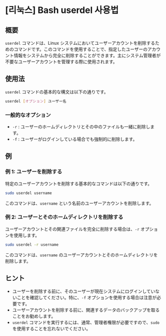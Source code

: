 # [리눅스] Bash userdel 사용법

## 概要
`userdel` コマンドは、Linux システムにおいてユーザーアカウントを削除するためのコマンドです。このコマンドを使用することで、指定したユーザーのアカウント情報をシステムから完全に削除することができます。主にシステム管理者が不要なユーザーアカウントを管理する際に使用されます。

## 使用法
`userdel` コマンドの基本的な構文は以下の通りです。

```bash
userdel [オプション] ユーザー名
```

### 一般的なオプション
- `-r` : ユーザーのホームディレクトリとその中のファイルも一緒に削除します。
- `-f` : ユーザーがログインしている場合でも強制的に削除します。

## 例
### 例 1: ユーザーを削除する
特定のユーザーアカウントを削除する基本的なコマンドは以下の通りです。

```bash
sudo userdel username
```

このコマンドは、`username` という名前のユーザーアカウントを削除します。

### 例 2: ユーザーとそのホームディレクトリを削除する
ユーザーアカウントとその関連ファイルを完全に削除する場合は、`-r` オプションを使用します。

```bash
sudo userdel -r username
```

このコマンドは、`username` のユーザーアカウントとそのホームディレクトリを削除します。

## ヒント
- ユーザーを削除する前に、そのユーザーが現在システムにログインしていないことを確認してください。特に、`-f` オプションを使用する場合は注意が必要です。
- ユーザーアカウントを削除する前に、関連するデータのバックアップを取ることをお勧めします。
- `userdel` コマンドを実行するには、通常、管理者権限が必要ですので、`sudo` を使用することを忘れないでください。